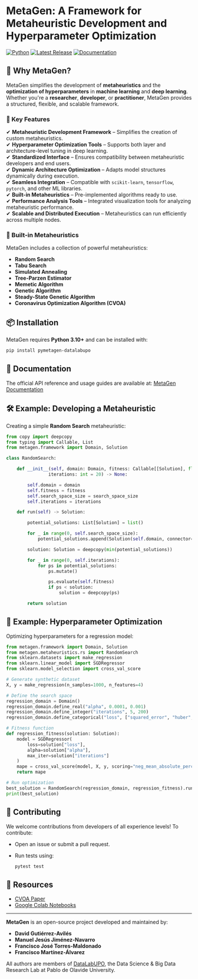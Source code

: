 # MetaGen: A Framework for Metaheuristic Development and Hyperparameter Optimization

[![Python](https://img.shields.io/badge/python->=3.12-orange)](https://pypi.org/project/pymetagen-datalabupo/) 
[![Latest Release](https://img.shields.io/github/v/release/DataLabUPO/MetaGen)](https://github.com/DataLabUPO/MetaGen/releases) 
[![Documentation](https://img.shields.io/badge/view-Documentation-blue)](https://pymetagen.readthedocs.io) 

## 🚀 Why MetaGen?

MetaGen simplifies the development of **metaheuristics** and the **optimization of hyperparameters** in **machine learning** and **deep learning**. Whether you're a **researcher**, **developer**, or **practitioner**, MetaGen provides a structured, flexible, and scalable framework.

### 🔹 Key Features

✔ **Metaheuristic Development Framework** – Simplifies the creation of custom metaheuristics.  
✔ **Hyperparameter Optimization Tools** – Supports both layer and architecture-level tuning in deep learning.  
✔ **Standardized Interface** – Ensures compatibility between metaheuristic developers and end users.  
✔ **Dynamic Architecture Optimization** – Adapts model structures dynamically during execution.  
✔ **Seamless Integration** – Compatible with `scikit-learn`, `tensorflow`, `pytorch`, and other ML libraries.  
✔ **Built-in Metaheuristics** – Pre-implemented algorithms ready to use.  
✔ **Performance Analysis Tools** – Integrated visualization tools for analyzing metaheuristic performance.  
✔ **Scalable and Distributed Execution** – Metaheuristics can run efficiently across multiple nodes.  

### 📌 Built-in Metaheuristics

MetaGen includes a collection of powerful metaheuristics:

- **Random Search**
- **Tabu Search**
- **Simulated Annealing**
- **Tree-Parzen Estimator**
- **Memetic Algorithm**
- **Genetic Algorithm**
- **Steady-State Genetic Algorithm**
- **Coronavirus Optimization Algorithm (CVOA)**

## 📦 Installation

MetaGen requires **Python 3.10+** and can be installed with:

```bash
pip install pymetagen-datalabupo
```

## 📖 Documentation

The official API reference and usage guides are available at: [MetaGen Documentation](https://pymetagen.readthedocs.io)

## 🛠 Example: Developing a Metaheuristic

Creating a simple **Random Search** metaheuristic:

```python
from copy import deepcopy
from typing import Callable, List
from metagen.framework import Domain, Solution

class RandomSearch:

    def __init__(self, domain: Domain, fitness: Callable[[Solution], float], search_space_size: int = 30,
                iterations: int = 20) -> None:

        self.domain = domain
        self.fitness = fitness
        self.search_space_size = search_space_size
        self.iterations = iterations

    def run(self) -> Solution:

        potential_solutions: List[Solution] = list()

        for _ in range(0, self.search_space_size):
            potential_solutions.append(Solution(self.domain, connector=self.domain.get_connector()))

        solution: Solution = deepcopy(min(potential_solutions))

        for _ in range(0, self.iterations):
            for ps in potential_solutions:
                ps.mutate()

                ps.evaluate(self.fitness)
                if ps < solution:
                    solution = deepcopy(ps)

        return solution
```

## 🤖 Example: Hyperparameter Optimization

Optimizing hyperparameters for a regression model:

```python
from metagen.framework import Domain, Solution
from metagen.metaheuristics.rs import RandomSearch
from sklearn.datasets import make_regression
from sklearn.linear_model import SGDRegressor
from sklearn.model_selection import cross_val_score

# Generate synthetic dataset
X, y = make_regression(n_samples=1000, n_features=4)

# Define the search space
regression_domain = Domain()
regression_domain.define_real("alpha", 0.0001, 0.001)
regression_domain.define_integer("iterations", 5, 200)
regression_domain.define_categorical("loss", ["squared_error", "huber", "epsilon_insensitive"])

# Fitness function
def regression_fitness(solution: Solution):
    model = SGDRegressor(
        loss=solution["loss"],
        alpha=solution["alpha"],
        max_iter=solution["iterations"]
    )
    mape = cross_val_score(model, X, y, scoring="neg_mean_absolute_percentage_error").mean() * -1
    return mape

# Run optimization
best_solution = RandomSearch(regression_domain, regression_fitness).run()
print(best_solution)
```

## 🤝 Contributing

We welcome contributions from developers of all experience levels! To contribute:

- Open an issue or submit a pull request.
- Run tests using:

  ```sh
  pytest test
  ```

## 📌 Resources

- [CVOA Paper](https://www.liebertpub.com/doi/10.1089/big.2020.0051)
- [Google Colab Notebooks](https://colab.research.google.com/github/DataLabUPO/MetaGen)

---

**MetaGen** is an open-source project developed and maintained by:

- **David Gutiérrez-Avilés**  
- **Manuel Jesús Jiménez-Navarro**  
- **Francisco José Torres-Maldonado**  
- **Francisco Martínez-Álvarez**  

All authors are members of [DataLabUPO](https://github.com/Data-Science-Big-Data-Research-Lab), the Data Science & Big Data Research Lab at Pablo de Olavide University.































